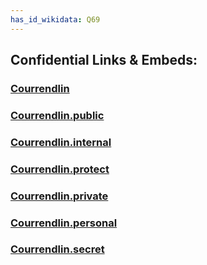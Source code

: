 ```yaml
---
has_id_wikidata: Q69
---
```



## Confidential Links & Embeds: 

### [Courrendlin](/_Standards/Earth/Continent/Europe/Europe~Central/Switzerland/Switzerland~Cantons/Jura,Canton/districts~Jura/Delémont/municipalities~Delémont/Courrendlin.md) 

### [Courrendlin.public](/_public/Earth/Continent/Europe/Europe~Central/Switzerland/Switzerland~Cantons/Jura,Canton/districts~Jura/Delémont/municipalities~Delémont/Courrendlin.public.md) 

### [Courrendlin.internal](/_internal/Earth/Continent/Europe/Europe~Central/Switzerland/Switzerland~Cantons/Jura,Canton/districts~Jura/Delémont/municipalities~Delémont/Courrendlin.internal.md) 

### [Courrendlin.protect](/_protect/Earth/Continent/Europe/Europe~Central/Switzerland/Switzerland~Cantons/Jura,Canton/districts~Jura/Delémont/municipalities~Delémont/Courrendlin.protect.md) 

### [Courrendlin.private](/_private/Earth/Continent/Europe/Europe~Central/Switzerland/Switzerland~Cantons/Jura,Canton/districts~Jura/Delémont/municipalities~Delémont/Courrendlin.private.md) 

### [Courrendlin.personal](/_personal/Earth/Continent/Europe/Europe~Central/Switzerland/Switzerland~Cantons/Jura,Canton/districts~Jura/Delémont/municipalities~Delémont/Courrendlin.personal.md) 

### [Courrendlin.secret](/_secret/Earth/Continent/Europe/Europe~Central/Switzerland/Switzerland~Cantons/Jura,Canton/districts~Jura/Delémont/municipalities~Delémont/Courrendlin.secret.md)

